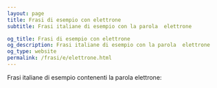 ```yaml
---
layout: page
title: Frasi di esempio con elettrone 
subtitle: Frasi italiane di esempio con la parola  elettrone

og_title: Frasi di esempio con elettrone 
og_description: Frasi italiane di esempio con la parola  elettrone
og_type: website
permalink: /frasi/e/elettrone.html
---
```


Frasi italiane di esempio contenenti la parola elettrone:


